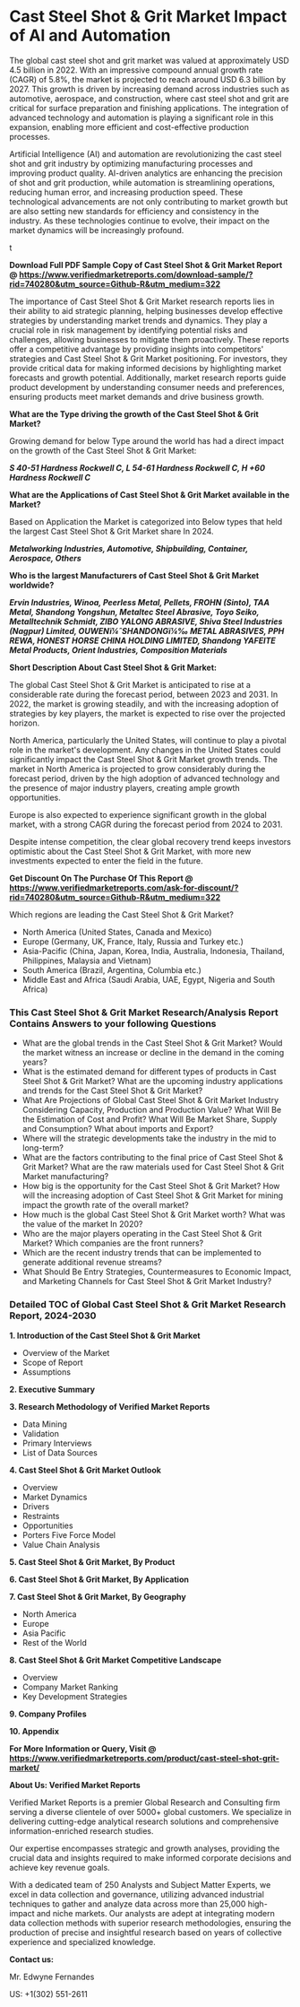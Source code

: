 <meta name="title" content="Global Cast Steel Shot & Grit Market Impact of AI and Automation"><meta name="description" content="The global cast steel shot and grit market was valued at approximately USD 4.5 billion in 2022. With an impressive compound annual growth rate (CAGR) of 5.8%, the mark"><meta name="title" content="Cast Steel Shot & Grit Market Size, Share, Scope, Trends, Growth, Opportunities, Analysis, Forecast"><h1>Cast Steel Shot & Grit Market Impact of AI and Automation</h1><p>The global cast steel shot and grit market was valued at approximately USD 4.5 billion in 2022. With an impressive compound annual growth rate (CAGR) of 5.8%, the market is projected to reach around USD 6.3 billion by 2027. This growth is driven by increasing demand across industries such as automotive, aerospace, and construction, where cast steel shot and grit are critical for surface preparation and finishing applications. The integration of advanced technology and automation is playing a significant role in this expansion, enabling more efficient and cost-effective production processes.</p><p>Artificial Intelligence (AI) and automation are revolutionizing the cast steel shot and grit industry by optimizing manufacturing processes and improving product quality. AI-driven analytics are enhancing the precision of shot and grit production, while automation is streamlining operations, reducing human error, and increasing production speed. These technological advancements are not only contributing to market growth but are also setting new standards for efficiency and consistency in the industry. As these technologies continue to evolve, their impact on the market dynamics will be increasingly profound.</p>t</p><p id="" class=""><strong>Download Full PDF Sample Copy of Cast Steel Shot & Grit Market Report @ <a href="https://www.verifiedmarketreports.com/download-sample/?rid=740280&utm_source=Github-R&utm_medium=322" target="_blank">https://www.verifiedmarketreports.com/download-sample/?rid=740280&utm_source=Github-R&utm_medium=322</a></strong></p><p>The importance of&nbsp;Cast Steel Shot & Grit Market research reports lies in their ability to aid strategic planning, helping businesses develop effective strategies by understanding market trends and dynamics. They play a crucial role in risk management by identifying potential risks and challenges, allowing businesses to mitigate them proactively. These reports offer a competitive advantage by providing insights into competitors' strategies and Cast Steel Shot & Grit Market positioning. For investors, they provide critical data for making informed decisions by highlighting market forecasts and growth potential. Additionally, market research reports guide product development by understanding consumer needs and preferences, ensuring products meet market demands and drive business growth.</p><p><strong>What are the&nbsp;Type driving the growth of the Cast Steel Shot & Grit Market?</strong></p><p id="" class="">Growing demand for below Type around the world has had a direct impact on the growth of the Cast Steel Shot & Grit Market:</p><em><strong>S 40-51 Hardness Rockwell C, L 54-61 Hardness Rockwell C, H +60 Hardness Rockwell C</strong></em></p><strong>What are the&nbsp;Applications&nbsp;of Cast Steel Shot & Grit Market available in the Market?</strong></p><p id="" class="">Based on Application the Market is categorized into Below types that held the largest Cast Steel Shot & Grit Market share In 2024.</p><em><strong>Metalworking Industries, Automotive, Shipbuilding, Container, Aerospace, Others</strong></em></p><strong>Who is the largest Manufacturers of Cast Steel Shot & Grit Market worldwide?</strong></p><p><em><strong>Ervin Industries, Winoa, Peerless Metal, Pellets, FROHN (Sinto), TAA Metal, Shandong Yongshun, Metaltec Steel Abrasive, Toyo Seiko, Metalltechnik Schmidt, ZIBO YALONG ABRASIVE, Shiva Steel Industries (Nagpur) Limited, OUWENï¼ˆSHANDONGï¼‰ METAL ABRASIVES, PPH REWA, HONEST HORSE CHINA HOLDING LIMITED, Shandong YAFEITE Metal Products, Orient Industries, Composition Materials</strong></em></p><p id="" class=""><strong>Short Description About Cast Steel Shot & Grit Market:</strong></p><p>The global Cast Steel Shot & Grit Market is anticipated to rise at a considerable rate during the forecast period, between 2023 and 2031. In 2022, the market is growing steadily, and with the increasing adoption of strategies by key players, the market is expected to rise over the projected horizon.</p><p>North America, particularly the United States, will continue to play a pivotal role in the market's development. Any changes in the United States could significantly impact the Cast Steel Shot & Grit Market growth trends. The market in North America is projected to grow considerably during the forecast period, driven by the high adoption of advanced technology and the presence of major industry players, creating ample growth opportunities.</p><p>Europe is also expected to experience significant growth in the global market, with a strong CAGR during the forecast period from 2024 to 2031.</p><p>Despite intense competition, the clear global recovery trend keeps investors optimistic about the Cast Steel Shot & Grit Market, with more new investments expected to enter the field in the future.</p><p id="" class=""><strong>Get Discount On The Purchase Of This Report @ <a href="https://www.verifiedmarketreports.com/ask-for-discount/?rid=740280&utm_source=Github-R&utm_medium=322" target="_blank">https://www.verifiedmarketreports.com/ask-for-discount/?rid=740280&utm_source=Github-R&utm_medium=322</a></strong></p>Which regions are leading the Cast Steel Shot & Grit Market?</p><ul><li>North America (United States, Canada and Mexico)</li><li>Europe (Germany, UK, France, Italy, Russia and Turkey etc.)</li><li>Asia-Pacific (China, Japan, Korea, India, Australia, Indonesia, Thailand, Philippines, Malaysia and Vietnam)</li><li>South America (Brazil, Argentina, Columbia etc.)</li><li>Middle East and Africa (Saudi Arabia, UAE, Egypt, Nigeria and South Africa)</li></ul><h3 id="" class="">This Cast Steel Shot & Grit Market Research/Analysis Report Contains Answers to your following Questions</h3><ul><li>What are the global trends in the Cast Steel Shot & Grit Market? Would the market witness an increase or decline in the demand in the coming years?</li><li>What is the estimated demand for different types of products in Cast Steel Shot & Grit Market? What are the upcoming industry applications and trends for the Cast Steel Shot & Grit Market?</li><li>What Are Projections of Global Cast Steel Shot & Grit Market Industry Considering Capacity, Production and Production Value? What Will Be the Estimation of Cost and Profit? What Will Be Market Share, Supply and Consumption? What about imports and Export?</li><li>Where will the strategic developments take the industry in the mid to long-term?</li><li>What are the factors contributing to the final price of Cast Steel Shot & Grit Market? What are the raw materials used for Cast Steel Shot & Grit Market manufacturing?</li><li>How big is the opportunity for the Cast Steel Shot & Grit Market? How will the increasing adoption of Cast Steel Shot & Grit Market for mining impact the growth rate of the overall market?</li><li>How much is the global Cast Steel Shot & Grit Market worth? What was the value of the market In 2020?</li><li>Who are the major players operating in the Cast Steel Shot & Grit Market? Which companies are the front runners?</li><li>Which are the recent industry trends that can be implemented to generate additional revenue streams?</li><li>What Should Be Entry Strategies, Countermeasures to Economic Impact, and Marketing Channels for Cast Steel Shot & Grit Market Industry?</li></ul><h3 id="" class="">Detailed TOC of Global Cast Steel Shot & Grit Market Research Report, 2024-2030</h3><p id="" class=""><strong>1. Introduction of the Cast Steel Shot & Grit Market</strong></p><ul><li>Overview of the Market</li><li>Scope of Report</li><li>Assumptions</li></ul><p id="" class=""><strong>2. Executive Summary</strong></p><p id="" class=""><strong>3. Research Methodology of Verified Market Reports</strong></p><ul><li>Data Mining</li><li>Validation</li><li>Primary Interviews</li><li>List of Data Sources</li></ul><p id="" class=""><strong>4. Cast Steel Shot & Grit Market Outlook</strong></p><ul><li>Overview</li><li>Market Dynamics</li><li>Drivers</li><li>Restraints</li><li>Opportunities</li><li>Porters Five Force Model</li><li>Value Chain Analysis</li></ul><p id="" class=""><strong>5. Cast Steel Shot & Grit Market, By Product</strong></p><p id="" class=""><strong>6. Cast Steel Shot & Grit Market, By Application</strong></p><p id="" class=""><strong>7. Cast Steel Shot & Grit Market, By Geography</strong></p><ul><li>North America</li><li>Europe</li><li>Asia Pacific</li><li>Rest of the World</li></ul><p id="" class=""><strong>8. Cast Steel Shot & Grit Market Competitive Landscape</strong></p><ul><li>Overview</li><li>Company Market Ranking</li><li>Key Development Strategies</li></ul><p id="" class=""><strong>9. Company Profiles</strong></p><p id="" class=""><strong>10. Appendix</strong></p><p id="" class=""><strong>For More Information or Query, Visit @ <a href="https://www.verifiedmarketreports.com/product/cast-steel-shot-grit-market/" target="_blank">https://www.verifiedmarketreports.com/product/cast-steel-shot-grit-market/</a></strong></p><p id="" class=""><strong>About Us: Verified Market Reports</strong></p><p id="" class="">Verified Market Reports is a premier Global Research and Consulting firm serving a diverse clientele of over 5000+ global customers. We specialize in delivering cutting-edge analytical research solutions and comprehensive information-enriched research studies.</p><p id="" class="">Our expertise encompasses strategic and growth analyses, providing the crucial data and insights required to make informed corporate decisions and achieve key revenue goals.</p><p id="" class="">With a dedicated team of 250 Analysts and Subject Matter Experts, we excel in data collection and governance, utilizing advanced industrial techniques to gather and analyze data across more than 25,000 high-impact and niche markets. Our analysts are adept at integrating modern data collection methods with superior research methodologies, ensuring the production of precise and insightful research based on years of collective experience and specialized knowledge.</p><p id="" class=""><strong>Contact us:</strong></p><p id="" class="">Mr. Edwyne Fernandes</p><p id="" class="">US: +1(302) 551-2611</p>